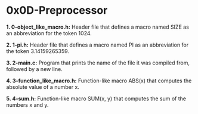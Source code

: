 # 0x0D-Preprocessor

**1. 0-object_like_macro.h:** Header file that defines a macro named SIZE as an abbreviation for the token 1024.

**2. 1-pi.h:** Header file that defines a macro named PI as an abbreviation for the token 3.14159265359.

**3. 2-main.c:** Program that prints the name of the file it was compiled from, followed by a new line.

**4. 3-function_like_macro.h:** Function-like macro ABS(x) that computes the absolute value of a number x.

**5. 4-sum.h:** Function-like macro SUM(x, y) that computes the sum of the numbers x and y.